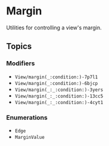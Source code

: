 # Margin

Utilities for controlling a view's margin.

## Topics

### Modifiers

- ``View/margin(_:condition:)-7p7l1``
- ``View/margin(_:condition:)-6bjcp``
- ``View/margin(_:_:condition:)-3yers``
- ``View/margin(_:_:condition:)-13cc5``
- ``View/margin(_:_:condition:)-4cyt1``

### Enumerations

- ``Edge``
- ``MarginValue``
